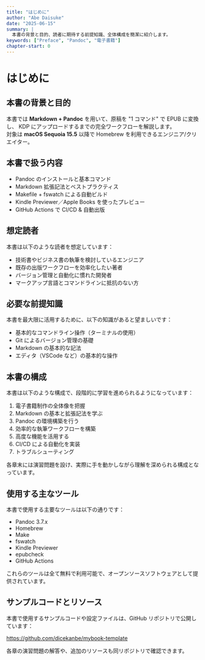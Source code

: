 ```yaml
---
title: "はじめに"
author: "Abe Daisuke"
date: "2025-06-15"
summary: |
  本書の背景と目的、読者に期待する前提知識、全体構成を簡潔に紹介します。
keywords: ["Preface", "Pandoc", "電子書籍"]
chapter-start: 0
---
```


# はじめに

## 本書の背景と目的
本書では **Markdown + Pandoc** を用いて、原稿を "1 コマンド" で EPUB に変換し、
KDP にアップロードするまでの完全ワークフローを解説します。  
対象は **macOS Sequoia 15.5** 以降で Homebrew を利用できるエンジニア/クリエイター。

## 本書で扱う内容

- Pandoc のインストールと基本コマンド
- Markdown 拡張記法とベストプラクティス
- Makefile + fswatch による自動ビルド
- Kindle Previewer／Apple Books を使ったプレビュー
- GitHub Actions で CI/CD & 自動出版

## 想定読者

本書は以下のような読者を想定しています：

- 技術書やビジネス書の執筆を検討しているエンジニア
- 既存の出版ワークフローを効率化したい著者
- バージョン管理と自動化に慣れた開発者
- マークアップ言語とコマンドラインに抵抗のない方

## 必要な前提知識

本書を最大限に活用するために、以下の知識があると望ましいです：

- 基本的なコマンドライン操作（ターミナルの使用）
- Git によるバージョン管理の基礎
- Markdown の基本的な記法
- エディタ（VSCode など）の基本的な操作

## 本書の構成

本書は以下のような構成で、段階的に学習を進められるようになっています：

1. 電子書籍制作の全体像を把握
2. Markdown の基本と拡張記法を学ぶ
3. Pandoc の環境構築を行う
4. 効率的な執筆ワークフローを構築
5. 高度な機能を活用する
6. CI/CD による自動化を実装
7. トラブルシューティング

各章末には演習問題を設け、実際に手を動かしながら理解を深められる構成となっています。

## 使用する主なツール

本書で使用する主要なツールは以下の通りです：

- Pandoc 3.7.x
- Homebrew
- Make
- fswatch
- Kindle Previewer
- epubcheck
- GitHub Actions

これらのツールは全て無料で利用可能で、オープンソースソフトウェアとして提供されています。

## サンプルコードとリソース

本書で使用するサンプルコードや設定ファイルは、GitHub リポジトリで公開しています：

https://github.com/dicekanbe/mybook-template

各章の演習問題の解答や、追加のリソースも同リポジトリで確認できます。
